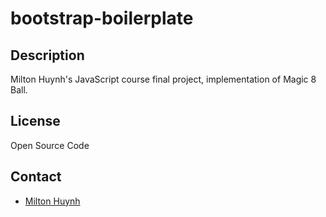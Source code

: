 # bootstrap-boilerplate

## Description
Milton Huynh's JavaScript course final project, implementation of Magic 8 Ball.

## License
Open Source Code

## Contact
- [Milton Huynh](miltonhuynh@gmail.com)
